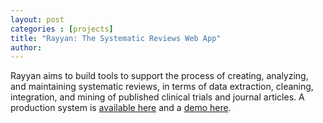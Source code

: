 ```yaml
---
layout: post
categories : [projects]
title: "Rayyan: The Systematic Reviews Web App"
author: 
---
```


Rayyan aims to build tools to support the process of creating, analyzing, and maintaining systematic reviews, in terms of data extraction, cleaning, integration, and mining of published clinical trials and journal articles. A production system is [available here][available-here] and a [demo here][demo-here].


[available-here]: https://rayyan.qcri.org/
[demo-here]: http://rayyan.qcridemos.org/

